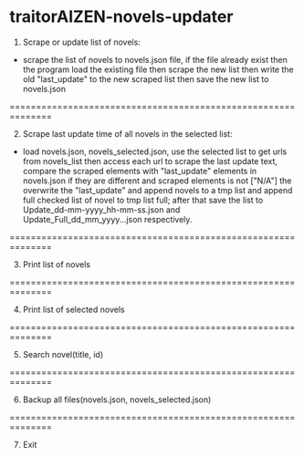 traitorAIZEN-novels-updater
==============================================================

1. Scrape or update list of novels:
* scrape the list of novels to novels.json file, if the file
already exist then the program load the existing file then
scrape the new list then write the old "last_update" to the
new scraped list then save the new list to novels.json

==============================================================

2. Scrape last update time of all novels in the selected list:
* load novels.json, novels_selected.json, use the selected
list to get urls from novels_list then access each url to
scrape the last update text, compare the scraped elements with
"last_update" elements in novels.json if they are different
and scraped elements is not ["N/A"] the overwrite the
"last_update" and append novels to a tmp list and append full
checked list of novel to tmp list full; after that save the list
to Update_dd-mm-yyyy_hh-mm-ss.json and Update_Full_dd_mm_yyyy...json
respectively.

==============================================================

3. Print list of novels

==============================================================

4. Print list of selected novels

==============================================================

5. Search novel(title, id)

==============================================================

6. Backup all files(novels.json, novels_selected.json)

==============================================================

7. Exit

